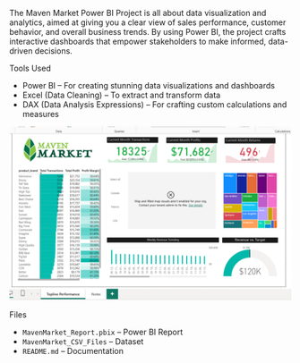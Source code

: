 The Maven Market Power BI Project is all about data visualization and analytics, aimed at giving you a clear view of sales performance, customer behavior, and overall business trends. By using Power BI, the project crafts interactive dashboards that empower stakeholders to make informed, data-driven decisions.

 Tools Used  
- Power BI – For creating stunning data visualizations and dashboards 
- Excel (Data Cleaning) – To extract and transform data
- DAX (Data Analysis Expressions) – For crafting custom calculations and measures

![Dashboard Preview](MavenMarket_FinalImage/MarvenMarket%20Final.png)

Files  
- `MavenMarket_Report.pbix` – Power BI Report  
- `MavenMarket_CSV_Files` – Dataset  
- `README.md` – Documentation  


